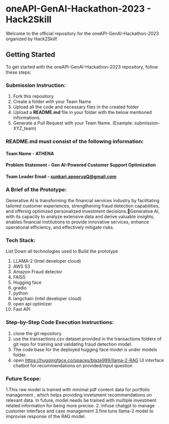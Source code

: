 # oneAPI-GenAI-Hackathon-2023 - Hack2Skill

Welcome to the official repository for the oneAPI-GenAI-Hackathon-2023 organized by Hack2Skill!

## Getting Started

To get started with the oneAPI-GenAI-Hackathon-2023 repository, follow these steps:

### Submission Instruction:
  1. Fork this repository
  2. Create a folder with your Team Name
  3. Upload all the code and necessary files in the created folder
  4. Upload a **README.md** file in your folder with the below mentioned informations.
  5. Generate a Pull Request with your Team Name. (Example: submission-XYZ_team)

### README.md must consist of the following information:

#### Team Name - ATHENA
#### Problem Statement - Gen AI-Powered Customer Support Optimization
#### Team Leader Email - sunkari.apoorvaQ@gmail.com

### A Brief of the Prototype:
  Generative AI is transforming the financial services industry by facilitating tailored customer experiences, strengthening fraud detection capabilities, and offering optimized personalized investment decisions.Generative AI, with its capacity to analyze extensive data and derive valuable insights, enables financial institutions to provide innovative services, enhance operational efficiency, and effectively mitigate risks.
  
### Tech Stack: 
   List Down all technologies used to Build the prototype
   1. LLAMA-2 (Intel developer cloud)
   2. AWS S3
   3. Amazon Fraud detector
   4. FAISS
   5. Hugging face
   6. gradio
   7. python
   8. langchain (intel developer cloud)
   9. open api optimizer
   10. Fast API
   
### Step-by-Step Code Execution Instructions:
  1. clone the git repository
  2. use the transactions.csv dataset provided in the transactions folders of git repo for training and validating fraud detection model.
  3. The code base for the deployed hugging face model is under models folder.
  4. open https://huggingface.co/spaces/blaze999/llama-2-RAG UI interface chatbot for recommendations on provided/input question
  
### Future Scope:
1.This raw model is trained with minimal pdf content data for portfolio management , which helps providing invetsment recommendations on relevant data.
In future, model needs be trained with multiple investment related information for being more precise.
2. Infuse chatgpt to manage customer interface and case management
3.fine tune llama-2 model to improvise response of the RAG model.
